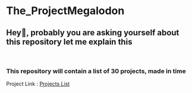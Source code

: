 # The_ProjectMegalodon

<h2> Hey👋, probably you are asking yourself about this <b> repository </b> let me explain this </h2>
  <br> 
  <h3> This repository  will contain a list of 30 projects, made in time</h3>
  
  <p> Project Link : <a href="https://github.com/karan/Projects">Projects List</a> </p
